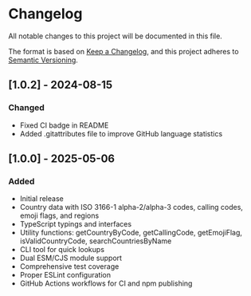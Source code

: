 # Changelog

All notable changes to this project will be documented in this file.

The format is based on [Keep a Changelog](https://keepachangelog.com/en/1.0.0/),
and this project adheres to [Semantic Versioning](https://semver.org/spec/v2.0.0.html).

## [1.0.2] - 2024-08-15

### Changed
- Fixed CI badge in README
- Added .gitattributes file to improve GitHub language statistics

## [1.0.0] - 2025-05-06

### Added

- Initial release
- Country data with ISO 3166-1 alpha-2/alpha-3 codes, calling codes, emoji flags, and regions
- TypeScript typings and interfaces
- Utility functions: getCountryByCode, getCallingCode, getEmojiFlag, isValidCountryCode, searchCountriesByName
- CLI tool for quick lookups
- Dual ESM/CJS module support
- Comprehensive test coverage
- Proper ESLint configuration
- GitHub Actions workflows for CI and npm publishing

